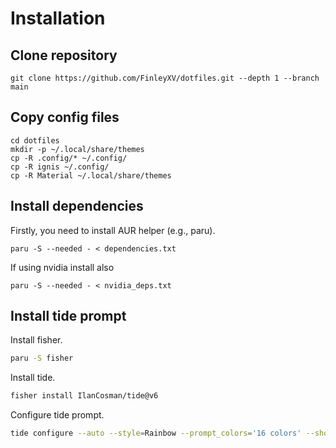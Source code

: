 # Installation

## Clone repository

```
git clone https://github.com/FinleyXV/dotfiles.git --depth 1 --branch main
```

## Copy config files

```
cd dotfiles
mkdir -p ~/.local/share/themes
cp -R .config/* ~/.config/
cp -R ignis ~/.config/
cp -R Material ~/.local/share/themes
```

## Install dependencies

Firstly, you need to install AUR helper (e.g., paru).

```
paru -S --needed - < dependencies.txt
```

If using nvidia install also
```
paru -S --needed - < nvidia_deps.txt
```

## Install tide prompt

Install fisher.

```bash
paru -S fisher
```

Install tide.

```bash
fisher install IlanCosman/tide@v6
```

Configure tide prompt.

```bash
tide configure --auto --style=Rainbow --prompt_colors='16 colors' --show_time=No --rainbow_prompt_separators=Angled --powerline_prompt_heads=Sharp --powerline_prompt_tails=Round --powerline_prompt_style='Two lines, frame' --prompt_connection=Disconnected --powerline_right_prompt_frame=Yes --prompt_spacing=Sparse --icons='Many icons' --transient=No
```
